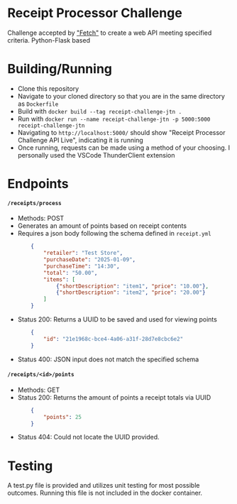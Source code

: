 # Receipt Processor Challenge
Challenge accepted by ["Fetch"](https://github.com/fetch-rewards/receipt-processor-challenge/tree/main) to create a web API meeting specified criteria. Python-Flask based

# Building/Running
- Clone this repository
- Navigate to your cloned directory so that you are in the same directory as `Dockerfile`
- Build with `docker build --tag receipt-challenge-jtn .`
- Run with `docker run --name receipt-challenge-jtn -p 5000:5000 receipt-challenge-jtn`
- Navigating to `http://localhost:5000/` should show "Receipt Processor Challenge API Live", indicating it is running
- Once running, requests can be made using a method of your choosing. I personally used the VSCode ThunderClient extension

# Endpoints

#### `/receipts/process`
- Methods: POST
- Generates an amount of points based on receipt contents
- Requires a json body following the schema defined in `receipt.yml`
    ```json
        {
            "retailer": "Test Store",
            "purchaseDate": "2025-01-09",
            "purchaseTime": "14:30",
            "total": "50.00",
            "items": [
                {"shortDescription": "item1", "price": "10.00"},
                {"shortDescription": "item2", "price": "20.00"}
            ]
        }
    ```
- Status 200: Returns a UUID to be saved and used for viewing points
    ```json
        {
            "id": "21e1968c-bce4-4a06-a31f-28d7e8cbc6e2"
        }
    ```
- Status 400: JSON input does not match the specified schema

#### `/receipts/<id>/points`
- Methods: GET
- Status 200: Returns the amount of points a receipt totals via UUID
    ```json
        {
            "points": 25
        }
    ```
- Status 404: Could not locate the UUID provided.

# Testing
A test.py file is provided and utilizes unit testing for most possible outcomes. Running this file is not included in the docker container.
